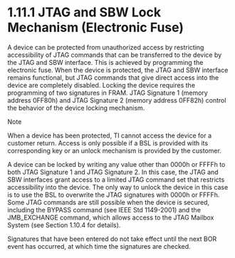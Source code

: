 # 1.11.1 JTAG and SBW Lock Mechanism (Electronic Fuse)

A device can be protected from unauthorized access by restricting accessibility of JTAG commands that can be
transferred to the device by the JTAG and SBW interface. This is achieved by programming the electronic fuse. When the
device is protected, the JTAG and SBW interface remains functional, but JTAG commands that give direct access into the
device are completely disabled. Locking the device requires the programming of two signatures in FRAM. JTAG Signature 1
(memory address 0FF80h) and JTAG Signature 2 (memory address 0FF82h) control the behavior of the device locking
mechanism.

> [!NOTE]
> When a device has been protected, TI cannot access the device for a customer return. Access is only possible if a
> BSL is provided with its corresponding key or an unlock mechanism is provided by the customer.

A device can be locked by writing any value other than 0000h or FFFFh to both JTAG Signature 1 and JTAG Signature 2. In
this case, the JTAG and SBW interfaces grant access to a limited JTAG command set that restricts accessibility into the
device. The only way to unlock the device in this case is to use the BSL to overwrite the JTAG signatures with 0000h or
FFFFh. Some JTAG commands are still possible when the device is secured, including the BYPASS command (see IEEE
Std 1149-2001) and the JMB_EXCHANGE command, which allows access to the JTAG Mailbox System (see
Section 1.10.4 for details).

Signatures that have been entered do not take effect until the next BOR event has occurred, at which time the
signatures are checked.